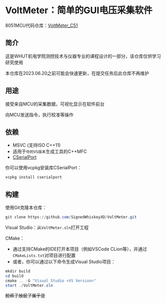 # VoltMeter：简单的GUI电压采集软件

8051MCU代码仓库：[VoltMeter_C51](https://github.com/SignedWhiskeyXD/VoltMeter_C51)

## 简介

这是WHUT机电学院测控技术与仪器专业的课程设计的一部分，该仓库仅供学习研究使用

本仓库在2023.06.20之前可能会快速更新，在提交任务后此仓库不再维护



## 用途

接受来自MCU的采集数据，可视化显示在软件前台

向MCU发送指令，执行校准等操作



## 依赖

- MSVC (支持ISO C++11)
- 适用于`你的VS版本`生成工具的C++MFC 
- [CSerialPort](https://github.com/itas109/CSerialPort)

你可以使用vcpkg安装库CSerialPort：

~~~powershell
vcpkg install cserialport
~~~



## 构建
使用Git克隆本仓库：
~~~powershell
git clone https://github.com/SignedWhiskeyXD/VoltMeter.git
~~~

Visual Studio：从`VoltMeter.sln`打开工程

CMake：
- 通过支持CMake的IDE打开本项目（例如VSCode CLion等），并通过`CMakeLists.txt`对项目进行配置
- 或者，你可以通过以下命令生成Visual Studio项目：
~~~powershell
mkdir build
cd build
cmake .. -G "Visual Studio <VS Version>"
start ./VoltMeter.sln
~~~
~~脱裤子放屁了属于是~~
